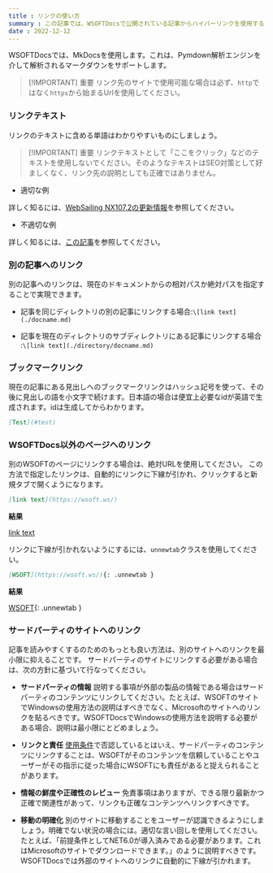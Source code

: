 ```yaml
---
title : リンクの使い方
summary : この記事では、WSOFTDocsで公開されている記事からハイパーリンクを使用する方法について説明します
date : 2022-12-12
---
```


WSOFTDocsでは、MkDocsを使用します。これは、Pymdown解析エンジンを介して解析されるマークダウンをサポートします。

> [!IMPORTANT] 重要
> リンク先のサイトで使用可能な場合は必ず、`http`ではなく`https`から始まるUrlを使用してください。
    
### リンクテキスト
リンクのテキストに含める単語はわかりやすいものにしましょう。

> [!IMPORTANT] 重要
> リンクテキストとして「ここをクリック」などのテキストを使用しないでください。そのようなテキストはSEO対策として好ましくなく、リンク先の説明としても正確ではありません。

* 適切な例

詳しく知るには、[WebSailing NX107.2の更新情報](/websailing/changelog/1072)を参照してください。

* 不適切な例

詳しく知るには、[この記事](/websailing/changelog/1072)を参照してください。

### 別の記事へのリンク
別の記事へのリンクは、現在のドキュメントからの相対パスか絶対パスを指定することで実現できます。

* 記事を同じディレクトリの別の記事にリンクする場合:`\[link text](./docname.md)`

* 記事を現在のディレクトリのサブディレクトリにある記事にリンクする場合 :`\[link text](./directory/docname.md)`

### ブックマークリンク
現在の記事にある見出しへのブックマークリンクはハッシュ記号を使って、その後に見出しの語を小文字で続けます。日本語の場合は便宜上必要なidが英語で生成されます。idは生成してからわかります。

```md title="Markdown"
[Test](#test)
```
### WSOFTDocs以外のページへのリンク
別のWSOFTのページにリンクする場合は、絶対URLを使用してください。
この方法で指定したリンクは、自動的にリンクに下線が引かれ、クリックすると新規タブで開くようになります。

```md title="Markdown"
[link text](https://wsoft.ws/)
```

**結果**

[link text](https://wsoft.ws/)

リンクに下線が引かれないようにするには、`unnewtab`クラスを使用してください。

```md title="Markdown"
[WSOFT](https://wsoft.ws/){: .unnewtab }
```

**結果**

[WSOFT](https://wsoft.ws/){: .unnewtab }

### サードパーティのサイトへのリンク
記事を読みやすくするのためのもっとも良い方法は、別のサイトへのリンクを最小限に抑えることです。
サードパーティのサイトにリンクする必要がある場合は、次の方針に基づいて行なってください。

* **サードパーティの情報** 説明する事項が外部の製品の情報である場合はサードパーティのコンテンツにリンクしてください。たとえば、WSOFTのサイトでWindowsの使用方法の説明はすべきでなく、Microsoftのサイトへのリンクを貼るべきです。WSOFTDocsでWindowsの使用方法を説明する必要がある場合、説明は最小限にとどめましょう。

* **リンクと責任** [使用条件](../legal/docs-termsofuse.md)で否認しているとはいえ、サードパーティのコンテンツにリンクすることは、WSOFTがそのコンテンツを信頼していることやユーザーがその指示に従った場合にWSOFTにも責任があると捉えられることがあります。

* **情報の鮮度や正確性のレビュー** 免責事項はありますが、できる限り最新かつ正確で関連性があって、リンクも正確なコンテンツへリンクすべきです。

* **移動の明確化** 別のサイトに移動することをユーザーが認識できるようにしましょう。明確でない状況の場合には。適切な言い回しを使用してください。たとえば、「前提条件としてNET6.0が導入済みである必要があります。これはMicrosoftのサイトでダウンロードできます。」のように説明すべきです。WSOFTDocsでは外部のサイトへのリンクに自動的に下線が引かれます。

